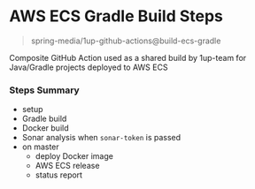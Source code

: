 # AWS ECS Gradle Build Steps
> spring-media/1up-github-actions@build-ecs-gradle

Composite GitHub Action used as a shared build by 1up-team for
Java/Gradle projects deployed to AWS ECS

### Steps Summary
- setup
- Gradle build
- Docker build
- Sonar analysis when `sonar-token` is passed
- on master
    - deploy Docker image
    - AWS ECS release
    - status report
